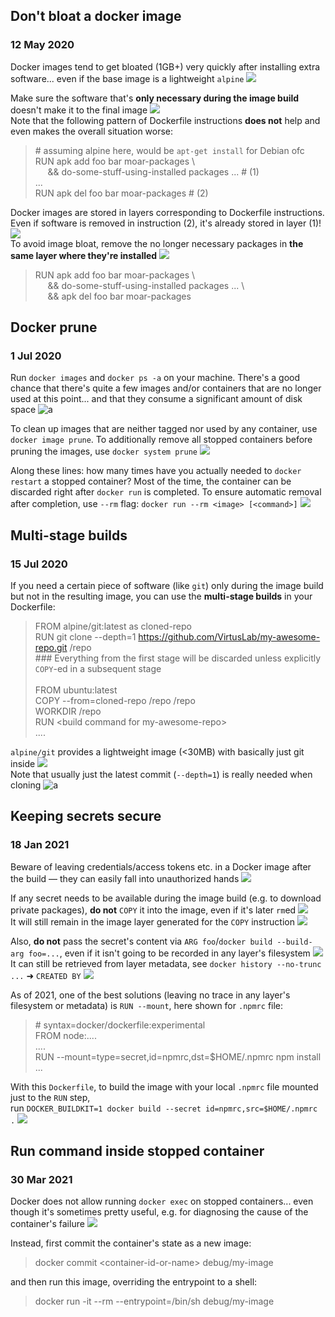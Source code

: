 ## Don't bloat a docker image
### 12 May 2020

Docker images tend to get bloated (1GB+) very quickly after
installing extra software... even if the base image is
a lightweight `alpine` ![](feather)

Make sure the software that's **only necessary during the image
build** doesn't make it to the final image ![](building_construction) <br/>
Note that the following pattern of Dockerfile instructions **does
not** help and even makes the overall situation worse:

> &#35; assuming alpine here, would be `apt-get install` for Debian ofc <br/>
> RUN apk add foo bar moar-packages \ <br/>
> &nbsp;&nbsp;&nbsp;&nbsp; && do-some-stuff-using-installed packages ... # (1) <br/>
> ... <br/>
> RUN apk del foo bar moar-packages # (2) <br/>

Docker images are stored in layers corresponding to
Dockerfile instructions. Even if software is removed
in instruction (2), it's already stored in layer (1)! ![](no_good) <br/>
To avoid image bloat, remove the no longer
necessary packages in **the same layer where
they're installed** ![](blowfish)

> RUN apk add foo bar moar-packages \ <br/>
> &nbsp;&nbsp;&nbsp;&nbsp; && do-some-stuff-using-installed packages ... \ <br/>
> &nbsp;&nbsp;&nbsp;&nbsp; && apk del foo bar moar-packages <br/>


## Docker prune
### 1 Jul 2020

Run `docker images` and `docker ps -a` on your machine.
There's a good chance that there's quite a few images and/or containers
that are no longer used at this point... and that they consume a significant amount of disk space ![a](this_is_fine)

To clean up images that are neither tagged nor used by any container, use `docker image prune`.
To additionally remove all stopped containers before pruning the images, use `docker system prune` ![](spurdo-thumbs-up)

Along these lines: how many times have you actually needed to `docker restart` a stopped container?
Most of the time, the container can be discarded right after `docker run` is completed.
To ensure automatic removal after completion, use `--rm` flag: `docker run --rm <image> [<command>]` ![](wastebasket)


## Multi-stage builds
### 15 Jul 2020

If you need a certain piece of software (like `git`) only during the image build
but not in the resulting image, you can use the **multi-stage builds** in your Dockerfile:

> FROM alpine/git:latest as cloned-repo <br/>
> RUN git clone --depth=1 https://github.com/VirtusLab/my-awesome-repo.git /repo <br/>
> &#35;&#35;&#35; Everything from the first stage will be discarded unless explicitly `COPY`-ed in a subsequent stage <br/>
> <br/>
> FROM ubuntu:latest <br/>
> COPY --from=cloned-repo /repo /repo <br/>
> WORKDIR /repo <br/>
> RUN &lt;build command for my-awesome-repo&gt; <br/>
> .... <br/>

`alpine/git` provides a lightweight image (<30MB) with basically just git inside ![](snow_capped_mountain) <br/>
Note that usually just the latest commit (`--depth=1`) is really needed when cloning ![a](meld-parrot)


## Keeping secrets secure
### 18 Jan 2021

Beware of leaving credentials/access tokens etc. in a Docker image after the build &mdash;
they can easily fall into unauthorized hands ![](scream)

If any secret needs to be available during the image build (e.g. to download private packages),
**do not** `COPY` it into the image, even if it's later `rm`ed ![](stop-sign) <br/>
It will still remain in the image layer generated for the `COPY` instruction ![](copy)

Also, **do not** pass the secret's content via `ARG foo`/`docker build --build-arg foo=...`,
even if it isn't going to be recorded in any layer's filesystem ![](secret) <br/>
It can still be retrieved from layer metadata, see `docker history --no-trunc ...` &#10140; `CREATED BY` ![](goncern)

As of 2021, one of the best solutions (leaving no trace in any layer's filesystem or metadata)
is `RUN --mount`, here shown for `.npmrc` file:

> &#35; syntax=docker/dockerfile:experimental <br/>
> FROM node:.... <br/>
> .... <br/>
> RUN --mount=type=secret,id=npmrc,dst=$HOME/.npmrc   npm install <br/>
> ... <br/>

With this `Dockerfile`, to build the image with your local `.npmrc` file mounted just to the `RUN` step, <br/>
run  `DOCKER_BUILDKIT=1 docker build --secret id=npmrc,src=$HOME/.npmrc .` ![](bodybuilder)


## Run command inside stopped container
### 30 Mar 2021

Docker does not allow running `docker exec` on stopped containers... even though it's
sometimes pretty useful, e.g. for diagnosing the cause of the container's failure ![](frown)

Instead, first commit the container's state as a new image:
> docker commit &lt;container-id-or-name&gt; debug/my-image

and then run this image, overriding the entrypoint to a shell:
> docker run -it --rm --entrypoint=/bin/sh debug/my-image
